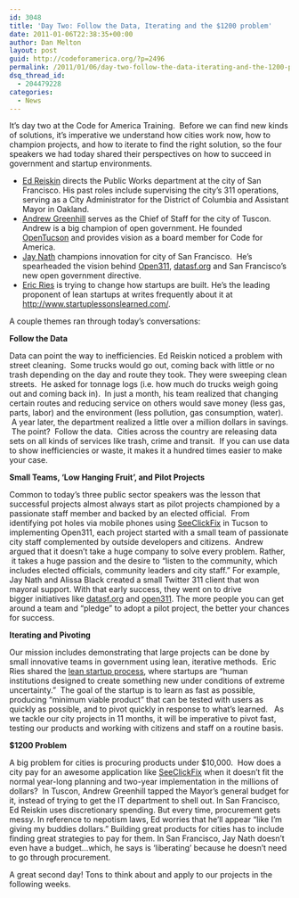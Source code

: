 ```yaml
---
id: 3048
title: 'Day Two: Follow the Data, Iterating and the $1200 problem'
date: 2011-01-06T22:38:35+00:00
author: Dan Melton
layout: post
guid: http://codeforamerica.org/?p=2496
permalink: /2011/01/06/day-two-follow-the-data-iterating-and-the-1200-problem/
dsq_thread_id:
  - 204479228
categories:
  - News
---
```

It&#8217;s day two at the Code for America Training.  Before we can find new kinds of solutions, it&#8217;s imperative we understand how cities work now, how to champion projects, and how to iterate to find the right solution, so the four speakers we had today shared their perspectives on how to succeed in government and startup environments.

  * [Ed Reiskin](http://www.sfdpw.org/index.aspx?page=669) directs the Public Works department at the city of San Francisco. His past roles include supervising the city&#8217;s 311 operations, serving as a City Administrator for the District of Columbia and Assistant Mayor in Oakland.
  * [Andrew Greenhill](http://twitter.com/#!/andrewgreenhill) serves as the Chief of Staff for the city of Tuscon. Andrew is a big champion of open government. He founded [OpenTucson](http://www.opentucson.org/about/) and provides vision as a board member for Code for America.
  * [Jay Nath](http://twitter.com/#!/jay_nath) champions innovation for city of San Francisco.  He&#8217;s spearheaded the vision behind [Open311](http://www.open311.org), [datasf.org](http://www.datasf.org) and San Francisco&#8217;s new open government directive.
  * [Eric Ries](http://twitter.com/#!/ericries) is trying to change how startups are built. He&#8217;s the leading proponent of lean startups at writes frequently about it at <http://www.startuplessonslearned.com/>.

A couple themes ran through today&#8217;s conversations:

**Follow the Data**

Data can point the way to inefficiencies. Ed Reiskin noticed a problem with street cleaning.  Some trucks would go out, coming back with little or no trash depending on the day and route they took. They were sweeping clean streets.  He asked for tonnage logs (i.e. how much do trucks weigh going out and coming back in).  In just a month, his team realized that changing certain routes and reducing service on others would save money (less gas, parts, labor) and the environment (less pollution, gas consumption, water).  A year later, the department realized a little over a million dollars in savings.  The point?  Follow the data.  Cities across the country are releasing data sets on all kinds of services like trash, crime and transit.  If you can use data to show inefficiencies or waste, it makes it a hundred times easier to make your case.<!--more-->

**Small Teams, &#8216;Low Hanging Fruit&#8217;, and Pilot Projects**

Common to today&#8217;s three public sector speakers was the lesson that successful projects almost always start as pilot projects championed by a passionate staff member and backed by an elected official.  From identifying pot holes via mobile phones using [SeeClickFix](http://www.seeclickfix.com/tucson) in Tucson to implementing Open311, each project started with a small team of passionate city staff complemented by outside developers and citizens.  Andrew argued that it doesn&#8217;t take a huge company to solve every problem. Rather,  it takes a huge passion and the desire to &#8220;listen to the community, which includes elected officials, community leaders and city staff.&#8221; For example, Jay Nath and Alissa Black created a small Twitter 311 client that won mayoral support. With that early success, they went on to drive bigger initiatives like [datasf.org](http://datasf.org) and [open311](http://www.open311.org). The more people you can get around a team and &#8220;pledge&#8221; to adopt a pilot project, the better your chances for success.

**Iterating and Pivoting**

Our mission includes demonstrating that large projects can be done by small innovative teams in government using lean, iterative methods.  Eric Ries shared the [lean startup process](http://www.slideshare.net/sk2185/san-startup-machine-presentation-4779224), where startups are “human institutions designed to create something new under conditions of extreme uncertainty.”  The goal of the startup is to learn as fast as possible, producing &#8220;minimum viable product&#8221; that can be tested with users as quickly as possible, and to pivot quickly in response to what&#8217;s learned.   As we tackle our city projects in 11 months, it will be imperative to pivot fast, testing our products and working with citizens and staff on a routine basis.

**$1200 Problem**

A big problem for cities is procuring products under $10,000.  How does a city pay for an awesome application like [SeeClickFix](http://seeclickfix.com) when it doesn&#8217;t fit the normal year-long planning and two-year implementation in the millions of dollars?  In Tuscon, Andrew Greenhill tapped the Mayor&#8217;s general budget for it, instead of trying to get the IT department to shell out. In San Francisco, Ed Reiskin uses discretionary spending. But every time, procurement gets messy. In reference to nepotism laws, Ed worries that he&#8217;ll appear &#8220;like I&#8217;m giving my buddies dollars.&#8221; Building great products for cities has to include finding great strategies to pay for them. In San Francisco, Jay Nath doesn&#8217;t even have a budget&#8230;which, he says is &#8216;liberating&#8217; because he doesn&#8217;t need to go through procurement.

A great second day! Tons to think about and apply to our projects in the following weeks.